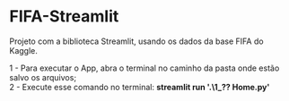 # FIFA-Streamlit
 Projeto com a biblioteca Streamlit, usando os dados da base FIFA do Kaggle.

1 - Para executar o App, abra o terminal no caminho da pasta onde estão salvo os arquivos;  
2 - Execute esse comando no terminal: <b>streamlit run '.\1_?? Home.py'</b>
